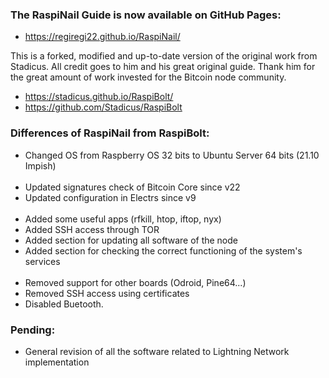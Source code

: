 ### The RaspiNail Guide is now available on GitHub Pages:
* https://regiregi22.github.io/RaspiNail/

This is a forked, modified and up-to-date version of the original work from Stadicus. All credit goes to him and his great original guide. Thank him for the great amount of work invested for the Bitcoin node community.
* https://stadicus.github.io/RaspiBolt/
* https://github.com/Stadicus/RaspiBolt

### Differences of RaspiNail from RaspiBolt:
* Changed OS from Raspberry OS 32 bits to Ubuntu Server 64 bits (21.10 Impish)
<br/><br/>
* Updated signatures check of Bitcoin Core since v22
* Updated configuration in Electrs since v9
<br/><br/>
* Added some useful apps (rfkill, htop, iftop, nyx)
* Added SSH access through TOR
* Added section for updating all software of the node
* Added section for checking the correct functioning of the system's services
<br/><br/>
* Removed support for other boards (Odroid, Pine64...)
* Removed SSH access using certificates
* Disabled Buetooth.

### Pending:
* General revision of all the software related to Lightning Network implementation
